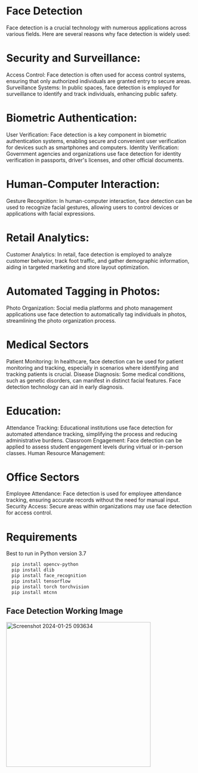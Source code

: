 
# Face Detection

Face detection is a crucial technology with numerous applications across various fields. Here are several reasons why face detection is widely used:

# Security and Surveillance:
Access Control: Face detection is often used for access control systems, ensuring that only authorized individuals are granted entry to secure areas.
Surveillance Systems: In public spaces, face detection is employed for surveillance to identify and track individuals, enhancing public safety.

# Biometric Authentication:
User Verification: Face detection is a key component in biometric authentication systems, enabling secure and convenient user verification for devices such as smartphones and computers.
Identity Verification: Government agencies and organizations use face detection for identity verification in passports, driver's licenses, and other official documents.

# Human-Computer Interaction:
Gesture Recognition: In human-computer interaction, face detection can be used to recognize facial gestures, allowing users to control devices or applications with facial expressions.

# Retail Analytics:
Customer Analytics: In retail, face detection is employed to analyze customer behavior, track foot traffic, and gather demographic information, aiding in targeted marketing and store layout optimization.

# Automated Tagging in Photos:
Photo Organization: Social media platforms and photo management applications use face detection to automatically tag individuals in photos, streamlining the photo organization process.

# Medical Sectors
Patient Monitoring: In healthcare, face detection can be used for patient monitoring and tracking, especially in scenarios where identifying and tracking patients is crucial.
Disease Diagnosis: Some medical conditions, such as genetic disorders, can manifest in distinct facial features. Face detection technology can aid in early diagnosis.

# Education:
Attendance Tracking: Educational institutions use face detection for automated attendance tracking, simplifying the process and reducing administrative burdens.
Classroom Engagement: Face detection can be applied to assess student engagement levels during virtual or in-person classes.
Human Resource Management:

# Office Sectors
Employee Attendance: Face detection is used for employee attendance tracking, ensuring accurate records without the need for manual input.
Security Access: Secure areas within organizations may use face detection for access control.

# Requirements
Best to run in Python version 3.7
```bash
  pip install opencv-python
  pip install dlib
  pip install face_recognition
  pip install tensorflow
  pip install torch torchvision
  pip install mtcnn
```

## Face Detection Working Image


<img width="387" alt="Screenshot 2024-01-25 093634" src="https://github.com/sanjayravichander/Face-Detection/assets/86998084/9aa78d47-d72a-4912-a9b3-a79968d1084e">
